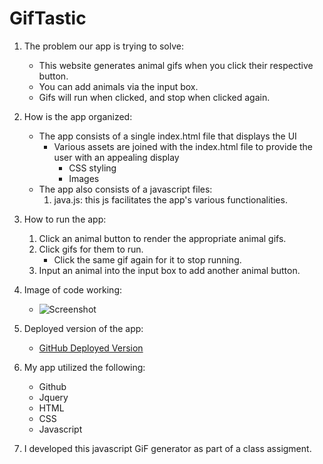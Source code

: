 # GifTastic
1. The problem our app is trying to solve:
    - This website generates animal gifs when you click their respective button.
    - You can add animals via the input box.
    - Gifs will run when clicked, and stop when clicked again.

2. How is the app organized:
    - The app consists of a single index.html file that displays the UI
        - Various assets are joined with the index.html file to provide the user with an appealing display
            - CSS styling
            - Images
    - The app also consists of a javascript files:
        1. java.js: this js facilitates the app's various functionalities.

3. How to run the app:
    1. Click an animal button to render the appropriate animal gifs.
    2. Click gifs for them to run.
        - Click the same gif again for it to stop running.
    3. Input an animal into the input box to add another animal button.

4. Image of code working:
    - ![Screenshot](example.png)

5. Deployed version of the app:
    - [GitHub Deployed Version](https://tp222.github.io/Star_Wars/)

6. My app utilized the following:
    - Github
    - Jquery
    - HTML
    - CSS
    - Javascript

7. I developed this javascript GiF generator as part of a class assigment.